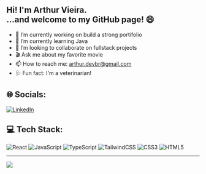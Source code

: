 ## Hi! I'm Arthur Vieira. </br>...and welcome to my GitHub page! 😄

- 🔭 I’m currently working on build a strong portifolio
- 🌱 I’m currently learning Java
- 🤝 I’m looking to collaborate on fullstack projects
- 🎬 Ask me about my favorite movie
- 📫 How to reach me: arthur.devbr@gmail.com
- 🩺 Fun fact: I'm a veterinarian!

## 🌐 Socials:
[![LinkedIn](https://img.shields.io/badge/LinkedIn-%230077B5.svg?logo=linkedin&logoColor=white)](https://linkedin.com/in/arthur-vieira-dev/) 

## 💻 Tech Stack:
![React](https://img.shields.io/badge/react-%2320232a.svg?style=for-the-badge&logo=react&logoColor=%2361DAFB) ![JavaScript](https://img.shields.io/badge/javascript-%23323330.svg?style=for-the-badge&logo=javascript&logoColor=%23F7DF1E) ![TypeScript](https://img.shields.io/badge/typescript-%23007ACC.svg?style=for-the-badge&logo=typescript&logoColor=white) ![TailwindCSS](https://img.shields.io/badge/tailwindcss-%2338B2AC.svg?style=for-the-badge&logo=tailwind-css&logoColor=white) ![CSS3](https://img.shields.io/badge/css3-%231572B6.svg?style=for-the-badge&logo=css3&logoColor=white) ![HTML5](https://img.shields.io/badge/html5-%23E34F26.svg?style=for-the-badge&logo=html5&logoColor=white)

---
[![](https://visitcount.itsvg.in/api?id=arthurfsvieira&icon=0&color=12)](https://visitcount.itsvg.in)


